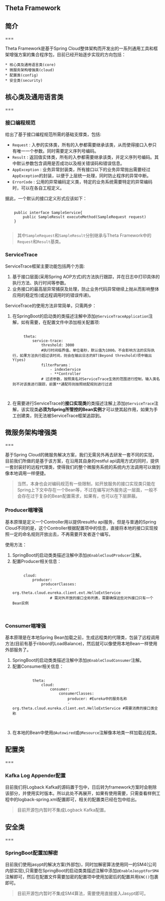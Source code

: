 Theta Framework
---

## 简介
===

Theta Framework是基于Spring Cloud整体架构而开发出的一系列通用工具和框架增强方案的集合程序包，目前已经开始逐步实现的方向包括：

    * 核心类及通用语言类(core)
    * 微服务架构增强类(cloud)
    * 配置类(config)
    * 安全类(security)

## 核心类及通用语言类
===

### 接口编程规范

给出了基于接口编程规范所需的基础支撑类，包括:

* `Request` : 入参的实体类，所有的入参都需要继承该类，从而使得接口入参只有唯一一个参数。同时需要定义序列号编码。
* `Result` : 返回值实体类，所有的入参都需要继承该类，并定义序列号编码。其中默认参数包含调用是否成功以及相关错误码和错误信息。
* `AppException` : 业务异常封装类，所有接口以下的业务异常抛出需要经过`AppException`的封装，以便于上层统一处理，同时防止程序的异常中断。
* `ErrorCode` : 公用的异常编码定义类，特定的业务系统需要特定的异常编码时，可以在各自工程定义。

据此，一个默认的接口定义形式应该如下：

<pre name="code" class="java">
    <code>
    public interface SampleService{
        public SampleResult executeMethod(SampleRequest request)
    }
    </code>
</pre>

> 其中`SampleRequest`和`SampleResult`分别继承与Theta Framework中的`Request`和`Result`基类。

### ServiceTrace

ServiceTrace框架主要功能包括两个方面:
    
1. 基于接口层面(采用Spring AOP方式)的方法执行跟踪，并在日志中打印具体的执行方法、执行时间等参数。
2. 业务接口的最高层异常捕获及处理，防止业务代码异常继续上抛从而影响整体应用的稳定性(或远程调用时的错误传递)。

ServiceTrace的使用方法非常简单，只需两步：

1. 在SpringBoot的启动类的类描述注解中添加`@ServiceTraceApplication`注解，如有需要，在配置文件中添加相关配置项:
    <pre name="code" class="yaml">
        <code>
        theta:
            service-trace:
                threshold: 3000 
                #执行时间临界值，单位毫秒，默认值为1000。不会影响方法的实际执行，如果方法执行超过该时间，则会在输出日志的BT(Beyond threshold)项中输出Y(yes)
                filterParams：
                    - indexService
                    - **Controller
                # 过滤参数，按照类名对ServiceTrace生效的范围进行控制，输入类名则不对该类进行跟踪，前置**通配符则按照统配规则进行过滤
        </code>
    </pre>
2. 在需要进行ServiceTrace的**接口实现类**的类描述注解上添加`@ServiceTrace`注解，该实现类**必须为Spring所管控的Bean实例**才可以使其起作用，如果为手工创建类，则无法被ServiceTrace框架追踪到。

## 微服务架构增强类
===

基于Spring Cloud的微服务解决方案，我们无需另外再去研发一套不同的实现，目前我们所做的是基于该方案，在沿用其自身的restful api调用方式的同时，提供一套封装好的远程代理类，使得我们的整个微服务系统的系统内方法调用可以做到像本地调用一样便捷。

>当然，本身也会对编码规范有一些限制，如开放服务的接口实现类只能在Spring上下文中存在一个Bean等，不过在编写对外服务这一层面，一般不会存在过于复杂的Bean配置需求，如果有，也可以在下层屏蔽。

### Producer端增强

基本原理是定义一个Controller用以提供resultfu api服务，但是与普通的Spring Cloud不同的是，这个Controller根据配置项中的信息，直接将本地的接口实现按照一定的命名规则开放出去，不再需要开发者逐个编写。

使用方法：

1. SpringBoot的启动类类描述注解中添加`@EnableCloudProducer`注解。
2. 配置Producer相关信息：
    <pre name="code" class="yaml">
        <code>
        cloud:
            producer:
                producerClasses:
                    - org.theta.cloud.eureka.client.ext.HelloExtService
                    # 需对外开放的接口全称列表，需要确保这些对外接口只有一个Bean实例
        </code>
    </pre>

### Consumer端增强

基本原理是在本地Spring Bean加载之前，生成远程类的代理类，包装了远程调用方法(目前有基于ribbon的LoadBalance)，然后就可以像使用本地Bean一样使用外部服务了。

1. SpringBoot的启动类类描述注解中添加`@EnableCloudConsumer`注解。
2. 配置Consumer相关信息：
    <pre name="code" class="yaml">
        <code>
            theta:
                cloud:
                    consumer:
                        consumerClasses:
                            producer: #Eureka中的服务名称
                            - org.theta.cloud.eureka.client.ext.HelloExtService #需要消费的接口类全称
        </code>
    </pre>
3. 在本地的Bean中使用`@Autowired`或`@Resource`注解像本地类一样加载远程类。

## 配置类
===

### Kafka Log Appender配置

目前我们将Logback Kafka的源码置于包中，日后转为framework方案时会剔除该部分，并使用实时版本。所以此处不再展开，如果有使用需要，只需查看样例工程中的logback-spring.xml配置即可，相关的配置类已经在包中给出。

> 目前开源包内暂时不集成Logback Kafka配置。

## 安全类
===

### SpringBoot配置加解密

目前我们使用jasypt的解决方案(外部包)，同时加解密算法使用同一的SM4(公司内部实现),只需要在SpringBoot的启动类类描述注解中添加`@EnableJasyptForSM4`注解即可，然后在配置文件需要加密的配置项中使用加密后的配置并用`ENC()`包裹即可。

> 目前开源包内暂时不集成SM4算法，需要使用直接接入Jasypt即可。